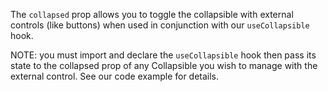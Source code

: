 The `collapsed` prop allows you to toggle the collapsible with external controls (like buttons) when used in conjunction with our `useCollapsible` hook.
 
NOTE: you must import and declare the `useCollapsible` hook then pass its state to the collapsed prop of any Collapsible you wish to manage with the external control. See our code example for details.